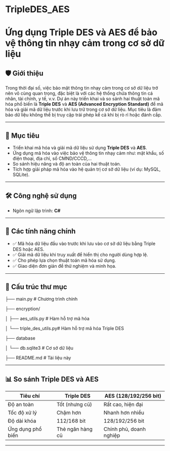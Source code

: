 # TripleDES_AES
# Ứng dụng Triple DES và AES để bảo vệ thông tin nhạy cảm trong cơ sở dữ liệu

## 🛡️ Giới thiệu

Trong thời đại số, việc bảo mật thông tin nhạy cảm trong cơ sở dữ liệu trở nên vô cùng quan trọng, đặc biệt là với các hệ thống chứa thông tin cá nhân, tài chính, y tế, v.v. Dự án này triển khai và so sánh hai thuật toán mã hóa phổ biến là **Triple DES** và **AES (Advanced Encryption Standard)** để mã hóa và giải mã dữ liệu trước khi lưu trữ trong cơ sở dữ liệu. Mục tiêu là đảm bảo dữ liệu không thể bị truy cập trái phép kể cả khi bị rò rỉ hoặc đánh cắp.

---

## 📌 Mục tiêu

- Triển khai mã hóa và giải mã dữ liệu sử dụng **Triple DES** và **AES**.
- Ứng dụng mã hóa vào việc bảo vệ thông tin nhạy cảm như: mật khẩu, số điện thoại, địa chỉ, số CMND/CCCD,...
- So sánh hiệu năng và độ an toàn của hai thuật toán.
- Tích hợp giải pháp mã hóa vào hệ quản trị cơ sở dữ liệu (ví dụ: MySQL, SQLite).

---

## 🛠️ Công nghệ sử dụng

- Ngôn ngữ lập trình: **C#**

---

## 🔐 Các tính năng chính

- ✅ Mã hóa dữ liệu đầu vào trước khi lưu vào cơ sở dữ liệu bằng Triple DES hoặc AES.
- ✅ Giải mã dữ liệu khi truy xuất để hiển thị cho người dùng hợp lệ.
- ✅ Cho phép lựa chọn thuật toán mã hóa sử dụng.
- ✅ Giao diện đơn giản để thử nghiệm và minh họa.

---

## 📁 Cấu trúc thư mục

├── main.py                # Chương trình chính

├── encryption/

│   ├── aes_utils.py       # Hàm hỗ trợ mã hóa 

│   └── triple_des_utils.py# Hàm hỗ trợ mã hóa Triple DES

├── database

│   └── db.sqlite3         # Cơ sở dữ liệu 

├── README.md              # Tài liệu này

---

## 📊 So sánh Triple DES và AES

| Tiêu chí          | Triple DES       | AES (128/192/256 bit)   |
| ----------------- | ---------------- | ----------------------- |
| Độ an toàn        | Tốt (nhưng cũ)   | Rất cao, hiện đại       |
| Tốc độ xử lý      | Chậm hơn         | Nhanh hơn nhiều         |
| Độ dài khóa       | 112/168 bit      | 128/192/256 bit         |
| Ứng dụng phổ biến | Thẻ ngân hàng cũ | Chính phủ, doanh nghiệp |

---




